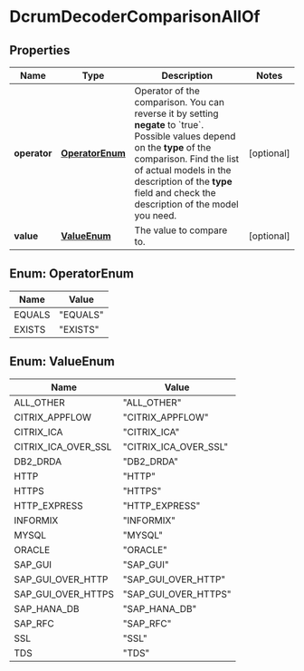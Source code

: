 

# DcrumDecoderComparisonAllOf


## Properties

| Name | Type | Description | Notes |
|------------ | ------------- | ------------- | -------------|
|**operator** | [**OperatorEnum**](#OperatorEnum) | Operator of the comparison. You can reverse it by setting **negate** to &#x60;true&#x60;.   Possible values depend on the **type** of the comparison. Find the list of actual models in the description of the **type** field and check the description of the model you need. |  [optional] |
|**value** | [**ValueEnum**](#ValueEnum) | The value to compare to. |  [optional] |



## Enum: OperatorEnum

| Name | Value |
|---- | -----|
| EQUALS | &quot;EQUALS&quot; |
| EXISTS | &quot;EXISTS&quot; |



## Enum: ValueEnum

| Name | Value |
|---- | -----|
| ALL_OTHER | &quot;ALL_OTHER&quot; |
| CITRIX_APPFLOW | &quot;CITRIX_APPFLOW&quot; |
| CITRIX_ICA | &quot;CITRIX_ICA&quot; |
| CITRIX_ICA_OVER_SSL | &quot;CITRIX_ICA_OVER_SSL&quot; |
| DB2_DRDA | &quot;DB2_DRDA&quot; |
| HTTP | &quot;HTTP&quot; |
| HTTPS | &quot;HTTPS&quot; |
| HTTP_EXPRESS | &quot;HTTP_EXPRESS&quot; |
| INFORMIX | &quot;INFORMIX&quot; |
| MYSQL | &quot;MYSQL&quot; |
| ORACLE | &quot;ORACLE&quot; |
| SAP_GUI | &quot;SAP_GUI&quot; |
| SAP_GUI_OVER_HTTP | &quot;SAP_GUI_OVER_HTTP&quot; |
| SAP_GUI_OVER_HTTPS | &quot;SAP_GUI_OVER_HTTPS&quot; |
| SAP_HANA_DB | &quot;SAP_HANA_DB&quot; |
| SAP_RFC | &quot;SAP_RFC&quot; |
| SSL | &quot;SSL&quot; |
| TDS | &quot;TDS&quot; |



